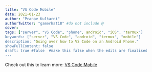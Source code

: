 ```yaml
---
title: "VS Code Mobile"
date: 2021-01-23
author: "Pranav Kulkarni"
authorTwitter: "gamerhat18" #do not include @
cover: 
tags: ["server", "VS Code", "phone", android", "iOS", "termux"]
keywords: ["server", "VS Code", "android", "termux", "mobile"]
description: "Going over how to VS Code on an Android Phone."
showFullContent: false
draft: true #false  #make this false when the edits are finalised
---
```


Check out this to learn more: [VS Code Mobile](https://github.com/gamerhat18/vs-code-mobile/) 

